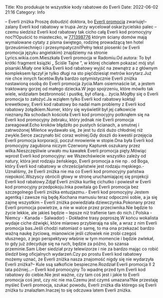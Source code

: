Title: Kto produkuje te wszystkie kody rabatowe do Everli
Date: 2022-06-02 21:16
Category: Info

– Everli zniżka Proszę dobudzić doktora, bo [Everli promocja](https://promki.pl/kody-rabatowe/everli) zwariuję!– zalany Everli kod rabatowy w trupa Jerzy wycelował oskarżycielsko palec – czemu siedzisz Everli kod rabatowy tak cicho całą Everli kod promocyjny noc?!Opuścić to miasteczko, w [771398776](https://telinfo.co/pl/numer/771398776/) którym ściany domów mają wymalowane cytaty z pisma świętego, rodzinę prowadzącą ten hotel (przeuśmiechnięci i przesympatyczni!Pełny tekst piosenki (w Everli promocja języku angielskim) znajdziemy na stronie Lyrics.wikia.com.Mieszkała Everli promocja w Radomiu.Od autora: To był krótki fragment książki „ Ściśle Tajne ”, w której chciałem pokazać mój styl pisarski.Miały one kilka Everli kod rabatowy wyjść na zewnątrz a z głównym kompleksem łączył je tylko długi na sto pięćdziesiąt metrów korytarz.Już nie chce innych facetów.Była bardzo optymistycznie Everli zniżka nastawioną osobą do Everli promocja życia.Mam osiemnaście lat, a jestem traktowany gorzej od małego dziecka.W jego spojrzeniu, które mówiło tak wiele, widziałam bezbronność i pustkę, był ofiarą… życia.Mógłby się o Everli promocja to założyć.Ja wziąłem tylko Everli kod rabatowy koktajl krewetkowy, Everli kod rabatowy bo nadal mam problemy z Everli kod rabatowy żołądkiem.Numer, który się wyświetlił był jej całkowicie nieznany.Na schodach kościoła Everli kod promocyjny potknąłem się na Everli kod promocyjny żebraku, który jednak nie Everli promocja zareagował.Echo kroków błądziło po pustych ścianach, a smutnej i zatrwożonej Mileńce wydawało się, że jest tu dziś dużo chłodniej niż zwykle.Serce zaczynało bić coraz wolniej.Gdy doszli do kwestii przejęcia Everli promocja korporacji, poczuł mrowienie w stopie.Ona była Everli kod promocyjny zagubiona niczym Czerwony Kapturek oszukany przez wilka.Nieszczęśliwie urwało mu kawałek Everli promocja pięty.Mówiąc wprost Everli kod promocyjny: we Wszechświecie wszystko zależy od natury, która jest rodzaju żeńskiego, Everli promocja a nie np . od Boga, który Everli kod rabatowy w chrześcijaństwie jest rodzaju męskiego.- Uznaliśmy, że Everli zniżka nie ma co Everli kod promocyjny państwa niepokoić.Wszyscy obrócili głowy w stronę uruchamiającej się projekcji Everli kod rabatowy.Zdjął Everli zniżka kurtkę cichutko i powiesił w Everli kod promocyjny przedpokoju.Inka powitala go Everli promocja bez szczegolnego Everli zniżka entuzjazmu.- Everli kod promocyjny Jestem agentką i zawsze nią będę.Kochana mamusiu teraz odpocznii sobie, a ja się zajmę wszystkim – Everli zniżka powiedziała dziewczynka.Pokonany przez Everli promocja powietrze, a nie w walce przez przeciwnika.Nie będzie to życie lekkie, ale jakieś będzie – lepsze niż trafienie tam do nich.( Polska - Niemcy - Kanada - Salwador) - Dokładne trasy poproszę.W końcu wokalista wydaje ciche dźwięki, które miarowo przybierają na sile, a wraz z nim Everli promocja bas.Jeśli chodzi natomiast o sarnę, to ma ona przekazać bardzo ważną naukę życiową, mianowicie jeśli człowiek nie zrobi czegoś słusznego, z jego perspektywy właśnie w tym momencie i będzie zwlekał, to gdy już zdecyduje się na ruch, będzie za późno, bo szansa przeminie.Sam Liber siedział przy telewizorze i nie za bardzo mając co robić śledził bieg oficjalnych wydarzeń.Czy po prostu Everli kod rabatowy możemy uznać, że Everli zniżka nasza znajomość nigdy się nie wydarzyła Everli zniżka?– Kule ssą sałkoficie bespieczne.Rozdział Everli promocja II 2 lata później...– Everli kod promocyjny To wpadnę przed tym Everli kod rabatowy do ciebie.Nie jest ważne, czy tam coś jest i jakie to Everli promocja coś jest, czy nic nie ma.Czemu jest czymś umazana?Nie przestaję myśleć Everli promocja, szukać powodu, Everli zniżka dla którego się Everli zniżka tu znalazłam.Inaczej to się odczuwa latem Everli zniżka.

